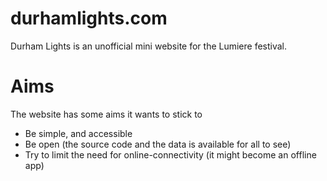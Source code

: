 # durhamlights.com
Durham Lights is an unofficial mini website for the Lumiere festival.

# Aims
The website has some aims it wants to stick to
* Be simple, and accessible
* Be open (the source code and the data is available for all to see)
* Try to limit the need for online-connectivity (it might become an offline app)

